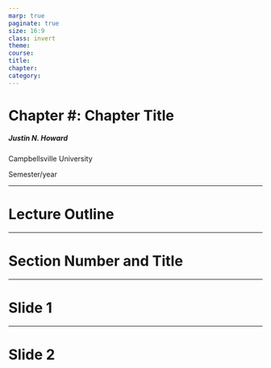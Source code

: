 ```yaml
---
marp: true
paginate: true
size: 16:9
class: invert
theme: 
course: 
title: 
chapter: 
category:
---
```

<!-- _paginate: false -->

# Chapter #: Chapter Title 

##### Justin N. Howard
Campbellsville University

Semester/year

<!-- _footer: Seeley's Human Anatomy and Physiology, 13th ed. -->

---

<!-- _paginate: false -->
# Lecture Outline

---

<!-- _class: invert -->
<!-- _paginate: false -->

# Section Number and Title

---

# Slide 1

---


# Slide 2







